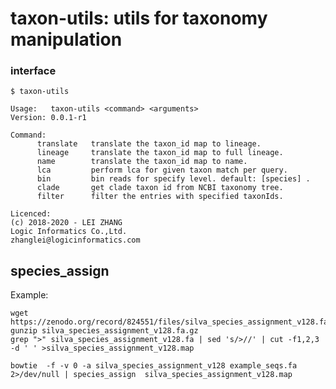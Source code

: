 # taxon-utils: utils for taxonomy manipulation

### interface

    $ taxon-utils

    Usage:   taxon-utils <command> <arguments>
    Version: 0.0.1-r1

    Command:
          translate   translate the taxon_id map to lineage.
          lineage     translate the taxon_id map to full lineage.
          name        translate the taxon_id map to name.
          lca         perform lca for given taxon match per query.
          bin         bin reads for specify level. default: [species] .
          clade       get clade taxon id from NCBI taxonomy tree.
          filter      filter the entries with specified taxonIds.

    Licenced:
    (c) 2018-2020 - LEI ZHANG
    Logic Informatics Co.,Ltd.
    zhanglei@logicinformatics.com

## species_assign

Example:

    wget https://zenodo.org/record/824551/files/silva_species_assignment_v128.fa.gz
    gunzip silva_species_assignment_v128.fa.gz
    grep ">" silva_species_assignment_v128.fa | sed 's/>//' | cut -f1,2,3 -d ' ' >silva_species_assignment_v128.map

    bowtie  -f -v 0 -a silva_species_assignment_v128 example_seqs.fa 2>/dev/null | species_assign  silva_species_assignment_v128.map
 